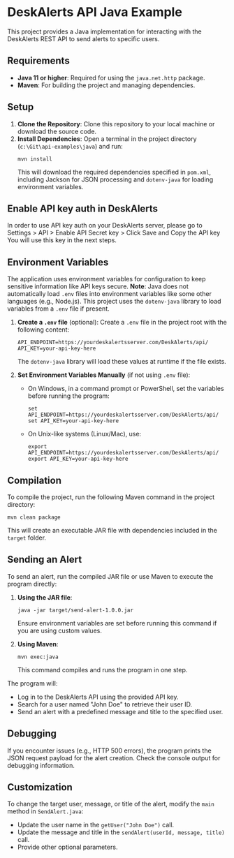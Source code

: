# DeskAlerts API Java Example

This project provides a Java implementation for interacting with the DeskAlerts REST API to send alerts to specific users.

## Requirements

- **Java 11 or higher**: Required for using the `java.net.http` package.
- **Maven**: For building the project and managing dependencies.

## Setup

1. **Clone the Repository**: Clone this repository to your local machine or download the source code.
2. **Install Dependencies**: Open a terminal in the project directory (`c:\Git\api-examples\java`) and run:
   ```
   mvn install
   ```
   This will download the required dependencies specified in `pom.xml`, including Jackson for JSON processing and `dotenv-java` for loading environment variables.

## Enable API key auth in DeskAlerts

In order to use API key auth on your DeskAlerts server, please go to Settings > API > Enable API Secret key > Click Save and Copy the API key
You will use this key in the next steps.

## Environment Variables

The application uses environment variables for configuration to keep sensitive information like API keys secure. **Note**: Java does not automatically load `.env` files into environment variables like some other languages (e.g., Node.js). This project uses the `dotenv-java` library to load variables from a `.env` file if present.

1. **Create a `.env` file** (optional): Create a `.env` file in the project root with the following content:
   ```
   API_ENDPOINT=https://yourdeskalertsserver.com/DeskAlerts/api/
   API_KEY=your-api-key-here
   ```
   The `dotenv-java` library will load these values at runtime if the file exists.

2. **Set Environment Variables Manually** (if not using `.env` file):
   - On Windows, in a command prompt or PowerShell, set the variables before running the program:
     ```
     set API_ENDPOINT=https://yourdeskalertsserver.com/DeskAlerts/api/
     set API_KEY=your-api-key-here
     ```
   - On Unix-like systems (Linux/Mac), use:
     ```
     export API_ENDPOINT=https://yourdeskalertsserver.com/DeskAlerts/api/
     export API_KEY=your-api-key-here
     ```

## Compilation

To compile the project, run the following Maven command in the project directory:
```
mvn clean package
```
This will create an executable JAR file with dependencies included in the `target` folder.

## Sending an Alert

To send an alert, run the compiled JAR file or use Maven to execute the program directly:

1. **Using the JAR file**:
   ```
   java -jar target/send-alert-1.0.0.jar
   ```
   Ensure environment variables are set before running this command if you are using custom values.

2. **Using Maven**:
   ```
   mvn exec:java
   ```
   This command compiles and runs the program in one step.

The program will:
- Log in to the DeskAlerts API using the provided API key.
- Search for a user named "John Doe" to retrieve their user ID.
- Send an alert with a predefined message and title to the specified user.

## Debugging

If you encounter issues (e.g., HTTP 500 errors), the program prints the JSON request payload for the alert creation. Check the console output for debugging information.

## Customization

To change the target user, message, or title of the alert, modify the `main` method in `SendAlert.java`:
- Update the user name in the `getUser("John Doe")` call.
- Update the message and title in the `sendAlert(userId, message, title)` call.
- Provide other optional parameters.
